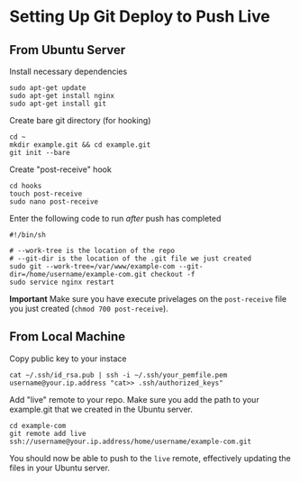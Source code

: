 # Setting Up Git Deploy to Push Live

## From Ubuntu Server

Install necessary dependencies
```
sudo apt-get update
sudo apt-get install nginx
sudo apt-get install git
```

Create bare git directory (for hooking)
```
cd ~
mkdir example.git && cd example.git
git init --bare
```

Create "post-receive" hook
```
cd hooks
touch post-receive
sudo nano post-receive
```

Enter the following code to run *after* push has completed
```
#!/bin/sh

# --work-tree is the location of the repo
# --git-dir is the location of the .git file we just created
sudo git --work-tree=/var/www/example-com --git-dir=/home/username/example-com.git checkout -f
sudo service nginx restart
```

**Important**
Make sure you have execute privelages on the `post-receive` file you just created (`chmod 700 post-receive`).

## From Local Machine

Copy public key to your instace
```
cat ~/.ssh/id_rsa.pub | ssh -i ~/.ssh/your_pemfile.pem username@your.ip.address "cat>> .ssh/authorized_keys"
```

Add "live" remote to your repo. Make sure you add the path to your example.git that we created in the Ubuntu server.
```
cd example-com
git remote add live ssh://username@your.ip.address/home/username/example-com.git
```

You should now be able to push to the `live` remote, effectively updating the files in your Ubuntu server.
